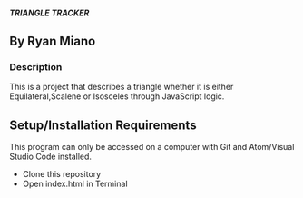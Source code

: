 ##### TRIANGLE TRACKER

## By Ryan Miano

### Description
This is a project that describes a triangle whether it is either Equilateral,Scalene or Isosceles through JavaScript logic.


## Setup/Installation Requirements

This program can only be accessed on a computer with Git and Atom/Visual Studio Code installed.

* Clone this repository
* Open index.html in Terminal
